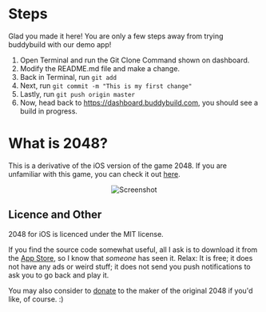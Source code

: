 # Steps

Glad you made it here! You are only a few steps away from trying buddybuild with our demo app!

1. Open Terminal and run the Git Clone Command shown on dashboard.
2. Modify the README.md file and make a change.
3. Back in Terminal, run ```git add```
4. Next, run ```git commit -m "This is my first change"```
5. Lastly, run ```git push origin master```
6. Now, head back to https://dashboard.buddybuild.com, you should see a build in progress.

# What is 2048?

This is a derivative of the iOS version of the game 2048. If you are unfamiliar with this game, you can check it out [here](https://github.com/gabrielecirulli/2048).

<p align="center">
  <img src="http://a4.mzstatic.com/us/r30/Purple4/v4/a4/f8/af/a4f8af1d-3878-0817-859d-de76bae169c7/screen568x568.jpeg" alt="Screenshot"/>
</p>

## Licence and Other

2048 for iOS is licenced under the MIT license.

If you find the source code somewhat useful, all I ask is to download it from the [App Store](https://itunes.apple.com/us/app/2048-and-more!/id848859070?ls=1&mt=8), so I know that *someone* has seen it. Relax: It is free; it does not have any ads or weird stuff; it does not send you push notifications to ask you to go back and play it.

You may also consider to [donate](https://github.com/gabrielecirulli/2048) to the maker of the original 2048 if you'd like, of course. :)
